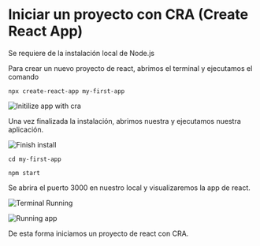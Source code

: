 # Iniciar un proyecto con CRA (Create React App)

Se requiere de la instalación local de Node.js

Para crear un nuevo proyecto de react, abrimos el terminal y ejecutamos el comando

```
npx create-react-app my-first-app
```

![Initilize app with cra](../assets/Init_with_cra.png)

Una vez finalizada la instalación, abrimos nuestra y ejecutamos nuestra aplicación.

![Finish install](../assets/Finish_install.png)

```
cd my-first-app

npm start
```

Se abrira el puerto 3000 en nuestro local y visualizaremos la app de react.

![Terminal Running](../assets/Terminal_running.png)

![Running app](../assets/Running_app.png)

De esta forma iniciamos un proyecto de react con CRA. 